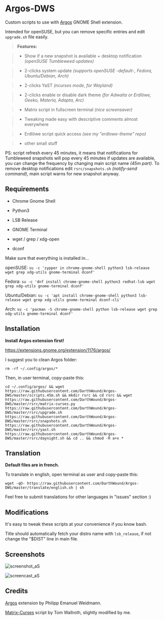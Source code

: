 # Argos-DWS

Custom scripts to use with [Argos](https://extensions.gnome.org/extension/1176/argos/) GNOME Shell extension.

Intended for openSUSE, but you can remove specific entries and edit `upgrade.sh` file easily.

> **Features:**

> * Show if a new snapshot is available + desktop notification _(openSUSE Tumbleweed updates)_

> * 2-clicks system update _(supports openSUSE -default-, Fedora, Ubuntu/Debian, Arch)_

> * 2-clicks YaST _(ncurses mode, for Wayland)_

> * 2-clicks enable or disable dark theme _(for Adwaita or Erdlöwe, Geeko, Materia, Adapta, Arc)_

> * Matrix script in fullscreen terminal _(nice screensaver)_

> * Tweaking made easy with descriptive comments almost everywhere

> * Erdlöwe script quick access _(see my "erdlowe-theme" repo)_

> * other small stuff

PS: script refresh every 45 minutes, it means that notifications for Tumbleweed snapshots will pop every 45 minutes if updates are available, you can change the frequency by changing main script name _(45m part)_. To remove desktop notifications edit `rsrc/snapshots.sh` _(notify-send command)_, main script warns for new snapshot anyway.

## Requirements

- Chrome Gnome Shell

- Python3

- LSB Release

- GNOME Terminal

- wget / grep / xdg-open

- dconf

Make sure that everything is installed in...

openSUSE: `su -c 'zypper in chrome-gnome-shell python3 lsb-release wget grep xdg-utils gnome-terminal dconf'`

Fedora: `su -c 'dnf install chrome-gnome-shell python3 redhat-lsb wget grep xdg-utils gnome-terminal dconf'`

Ubuntu/Debian: `su -c 'apt install chrome-gnome-shell python3 lsb-release wget grep xdg-utils gnome-terminal dconf-cli'`

Arch: `su -c 'pacman -S chrome-gnome-shell python lsb-release wget grep xdg-utils gnome-terminal dconf'`

## Installation

**Install Argos extension first!**

https://extensions.gnome.org/extension/1176/argos/

I suggest you to clean Argos folder:
```
rm -rf ~/.config/argos/*
```

Then, in user terminal, copy-paste this:
```
cd ~/.config/argos/ && wget https://raw.githubusercontent.com/DarthWound/Argos-DWS/master/scripts.45m.sh && mkdir rsrc && cd rsrc && wget https://raw.githubusercontent.com/DarthWound/Argos-DWS/master/rsrc/matrix-curses.py https://raw.githubusercontent.com/DarthWound/Argos-DWS/master/rsrc/upgrade.sh https://raw.githubusercontent.com/DarthWound/Argos-DWS/master/rsrc/snapshots.sh https://raw.githubusercontent.com/DarthWound/Argos-DWS/master/rsrc/yast.sh https://raw.githubusercontent.com/DarthWound/Argos-DWS/master/rsrc/daynight.sh && cd .. && chmod -R a+x *
```

## Translation

**Default files are in french.**

To translate in english, open terminal as user and copy-paste this:
```
wget -qO- https://raw.githubusercontent.com/DarthWound/Argos-DWS/master/translate/english.sh | sh
```

Feel free to submit translations for other languages in "issues" section :)

## Modifications

It's easy to tweak these scripts at your convenience if you know bash.

Title should automatically fetch your distro name with `lsb_release`, if not change the "$DIST" line in main file. 

## Screenshots

![screenshot_aS](https://i.imgur.com/brWHcIN.png)

![screencast_aS](https://i.imgur.com/k2VavpU.gif)

## Credits

[Argos](https://github.com/p-e-w/argos/) extension by Philipp Emanuel Weidmann.

[Matrix-Curses](http://github.com/devsnd/matrix-curses/) script by Tom Wallroth, slightly modified by me.
